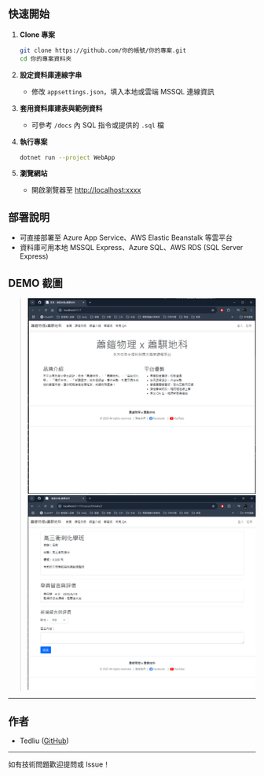 ## 快速開始

1. **Clone 專案**
    ```bash
    git clone https://github.com/你的帳號/你的專案.git
    cd 你的專案資料夾
    ```

2. **設定資料庫連線字串**
    - 修改 `appsettings.json`，填入本地或雲端 MSSQL 連線資訊

3. **套用資料庫建表與範例資料**
    - 可參考 `/docs` 內 SQL 指令或提供的 `.sql` 檔

4. **執行專案**
    ```bash
    dotnet run --project WebApp
    ```

5. **瀏覽網站**
    - 開啟瀏覽器至 [http://localhost:xxxx](http://localhost:xxxx)

## 部署說明

- 可直接部署至 Azure App Service、AWS Elastic Beanstalk 等雲平台
- 資料庫可用本地 MSSQL Express、Azure SQL、AWS RDS (SQL Server Express)

## DEMO 截圖

> ![首頁畫面](demo_home.png)  
> ![課程詳情](demo_detail.png)

---

## 作者

- Tedliu ([GitHub](https://github.com/qsc811022))

---

如有技術問題歡迎提問或 Issue！
